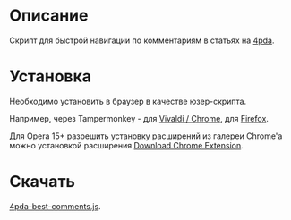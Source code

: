 # Описание

Скрипт для быстрой навигации по комментариям в статьях на [4pda](https://4pda.ru/).

# Установка

Необходимо установить в браузер в качестве юзер-скрипта.

Например, через Tampermonkey - для [Vivaldi / Chrome](https://chrome.google.com/webstore/detail/tampermonkey/dhdgffkkebhmkfjojejmpbldmpobfkfo), для [Firefox](https://addons.mozilla.org/en-US/firefox/addon/tampermonkey/).

Для Opera 15+ разрешить установку расширений из галереи Chrome'а можно установкой расширения [Download Chrome Extension](https://addons.opera.com/en/extensions/details/download-chrome-extension-9).

# Скачать

[4pda-best-comments.js](https://bitbucket.org/liiws/4pda-best-comments/downloads/4pda-best-comments.user.js).

